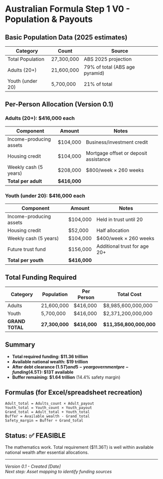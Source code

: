 # Australian Formula Step 1 V0 - Population & Payouts

## Basic Population Data (2025 estimates)

| Category | Count | Source |
|----------|--------|---------|
| Total Population | 27,300,000 | ABS 2025 projection |
| Adults (20+) | 21,600,000 | 79% of total (ABS age pyramid) |
| Youth (under 20) | 5,700,000 | 21% of total |

## Per-Person Allocation (Version 0.1)

### Adults (20+): $416,000 each
| Component | Amount | Notes |
|-----------|---------|-------|
| Income-producing assets | $104,000 | Business/investment credit |
| Housing credit | $104,000 | Mortgage offset or deposit assistance |
| Weekly cash (5 years) | $208,000 | $800/week × 260 weeks |
| **Total per adult** | **$416,000** | |

### Youth (under 20): $416,000 each
| Component | Amount | Notes |
|-----------|---------|-------|
| Income-producing assets | $104,000 | Held in trust until 20 |
| Housing credit | $52,000 | Half allocation |
| Weekly cash (5 years) | $104,000 | $400/week × 260 weeks |
| Future trust fund | $156,000 | Additional trust for age 20+ |
| **Total per youth** | **$416,000** | |

## Total Funding Required

| Category | Population | Per Person | Total Cost |
|----------|------------|------------|------------|
| Adults | 21,600,000 | $416,000 | $8,985,600,000,000 |
| Youth | 5,700,000 | $416,000 | $2,371,200,000,000 |
| **GRAND TOTAL** | **27,300,000** | **$416,000** | **$11,356,800,000,000** |

## Summary
- **Total required funding: $11.36 trillion**
- **Available national wealth: $19 trillion**
- **After debt clearance ($1.5T) and 5-year government pre-funding ($4.5T): $13T available**
- **Buffer remaining: $1.64 trillion** (14.4% safety margin)

## Formulas (for Excel/spreadsheet recreation)
```
Adult_total = Adults_count × Adult_payout
Youth_total = Youth_count × Youth_payout
Grand_total = Adult_total + Youth_total
Buffer = Available_wealth - Grand_total
Safety_margin = Buffer ÷ Grand_total
```

## Status: ✅ FEASIBLE
The mathematics work. Total requirement ($11.36T) is well within available national wealth after essential allocations.

---
*Version 0.1 - Created [Date]*  
*Next step: Asset mapping to identify funding sources*
